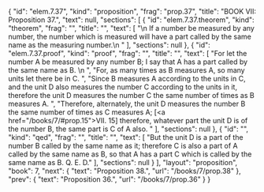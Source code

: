 {
  "id": "elem.7.37",
  "kind": "proposition",
  "frag": "prop.37",
  "title": "BOOK VII: Proposition 37.",
  "text": null,
  "sections": [
    {
      "id": "elem.7.37.theorem",
      "kind": "theorem",
      "frag": "",
      "title": "",
      "text": [
        "\n       If a number be measured by any number, the number which is measured will have a part called by the same name as the measuring number.\n      "
      ],
      "sections": null
    },
    {
      "id": "elem.7.37.proof",
      "kind": "proof",
      "frag": "",
      "title": "",
      "text": [
        "For let the number A be measured by any number B; I say that A has a part called by the same name as B. \n      ",
        "For, as many times as B measures A, so many units let there be in C. ",
        "Since B measures A according to the units in C, and the unit D also measures the number C according to the units in it, therefore the unit D measures the number C the same number of times as B measures A. ",
        "Therefore, alternately, the unit D measures the number B the same number of times as C measures A; [<a href=\"/books/7/#prop.15\">VII. 15</a>] therefore, whatever part the unit D is of the number B, the same part is C of A also. "
      ],
      "sections": null
    },
    {
      "id": "",
      "kind": "qed",
      "frag": "",
      "title": "",
      "text": [
        "But the unit D is a part of the number B called by the same name as it; therefore C is also a part of A called by the same name as B, so that A has a part C which is called by the same name as B. Q. E. D."
      ],
      "sections": null
    }
  ],
  "layout": "proposition",
  "book": 7,
  "next": {
    "text": "Proposition 38.",
    "url": "/books/7/prop.38"
  },
  "prev": {
    "text": "Proposition 36.",
    "url": "/books/7/prop.36"
  }
}

